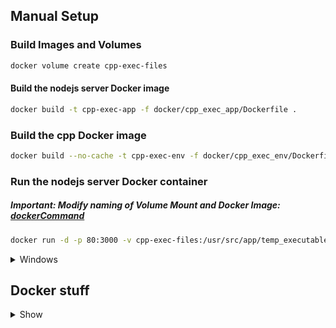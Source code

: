 ## Manual Setup

### Build Images and Volumes

```bash
docker volume create cpp-exec-files
```

#### Build the nodejs server Docker image

```bash
docker build -t cpp-exec-app -f docker/cpp_exec_app/Dockerfile .
```

### Build the cpp Docker image

```bash
docker build --no-cache -t cpp-exec-env -f docker/cpp_exec_env/Dockerfile .
```

### Run the nodejs server Docker container

##### Important: Modify naming of Volume Mount and Docker Image: [dockerCommand](../src/utils/dockerExec.js)

```bash
docker run -d -p 80:3000 -v cpp-exec-files:/usr/src/app/temp_executables -v /var/run/docker.sock:/var/run/docker.sock cpp-exec-app
```
<details>
<summary>Windows</summary>

```bash
docker run -d -p 80:3000 -v cpp-exec-files:/usr/src/app/temp_executables -v //var/run/docker.sock:/var/run/docker.sock cpp-exec-app
```

</details>

## Docker stuff
<details>
<summary>Show</summary>

```bash
docker images
docker ps
```

##### Stop container
```bash
docker stop [CONTAINER_ID]
```

##### Delete container
```bash
docker rm [CONTAINER_ID]
```

##### Delete Image
```bash
docker rmi [IMAGE_ID]
```

##### Enter Container
```bash
docker exec -it [CONTAINER_ID] /bin/bash
```
Or (Windows)
```bash
docker exec -it [CONTAINER_ID] //bin/bash
```

##### Show and Remove Unused Docker Images
```bash
docker images -f "dangling=true"
```
```bash
docker rmi -f $(docker images -f "dangling=true" -q)
```

##### Others
```bash
docker network inspect bridge
```
```bash
docker scout cache prune
```
```bash
docker-compose up --build
```
```bash
docker-compose up -d
```

</details>